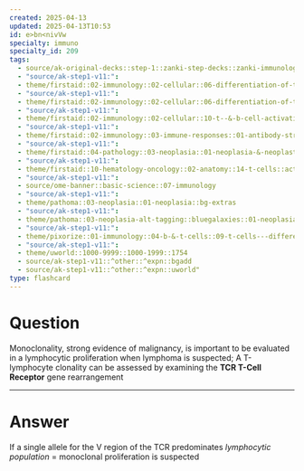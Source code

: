 ```yaml
---
created: 2025-04-13
updated: 2025-04-13T10:53
id: e>bn<nivVw
specialty: immuno
specialty_id: 209
tags:
  - source/ak-original-decks::step-1::zanki-step-decks::zanki-immunology-+-general-pathology::pathoma-chapter-3-(neoplasia)
  - "source/ak-step1-v11:": 
  - theme/firstaid::02-immunology::02-cellular::06-differentiation-of-t-cells
  - "source/ak-step1-v11:": 
  - theme/firstaid::02-immunology::02-cellular::06-differentiation-of-t-cells::positive-negative-selection
  - "source/ak-step1-v11:": 
  - theme/firstaid::02-immunology::02-cellular::10-t--&-b-cell-activation::t-activation
  - "source/ak-step1-v11:": 
  - theme/firstaid::02-immunology::03-immune-responses::01-antibody-structure-&-function::t-cell-receptor
  - "source/ak-step1-v11:": 
  - theme/firstaid::04-pathology::03-neoplasia::01-neoplasia-&-neoplastic-progression::*basics
  - "source/ak-step1-v11:": 
  - theme/firstaid::10-hematology-oncology::02-anatomy::14-t-cells::activation
  - "source/ak-step1-v11:": 
  - source/ome-banner::basic-science::07-immunology
  - "source/ak-step1-v11:": 
  - theme/pathoma::03-neoplasia::01-neoplasia::bg-extras
  - "source/ak-step1-v11:": 
  - theme/pathoma::03-neoplasia-alt-tagging::bluegalaxies::01-neoplasia
  - "source/ak-step1-v11:": 
  - theme/pixorize::01-immunology::04-b-&-t-cells::09-t-cells---differentiation
  - "source/ak-step1-v11:": 
  - theme/uworld::1000-9999::1000-1999::1754
  - source/ak-step1-v11::^other::^expn::bgadd
  - source/ak-step1-v11::^other::^expn::uworld"
type: flashcard
---
```


# Question
Monoclonality, strong evidence of malignancy, is important to be evaluated in a lymphocytic proliferation when lymphoma is suspected; A T-lymphocyte clonality can be assessed by examining the **TCR T-Cell Receptor** gene rearrangement

---

# Answer
If a single allele for the V region of the TCR predominates *lymphocytic population* = monoclonal proliferation is suspected